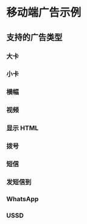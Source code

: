 # 移动端广告示例

## 支持的广告类型

### 大卡

<DemoAndCode adx-slot="s2580296852992" />

### 小卡

<DemoAndCode adx-slot="s2580299109376" />

### 横幅

<DemoAndCode adx-slot="s2580303597952" />

### 视频

<DemoAndCode adx-slot="s2580304866368" />

### 显示 HTML

<DemoAndCode adx-slot="s2580300887936" />

### 拨号

<DemoAndCode adx-slot="s2602890806464" />

### 短信

<DemoAndCode adx-slot="s2602902910144" />

### 发短信到

<DemoAndCode adx-slot="s2602905655360" />

### WhatsApp

<DemoAndCode adx-slot="s2602906496768" />

### USSD

<DemoAndCode adx-slot="s2602907231744" />
